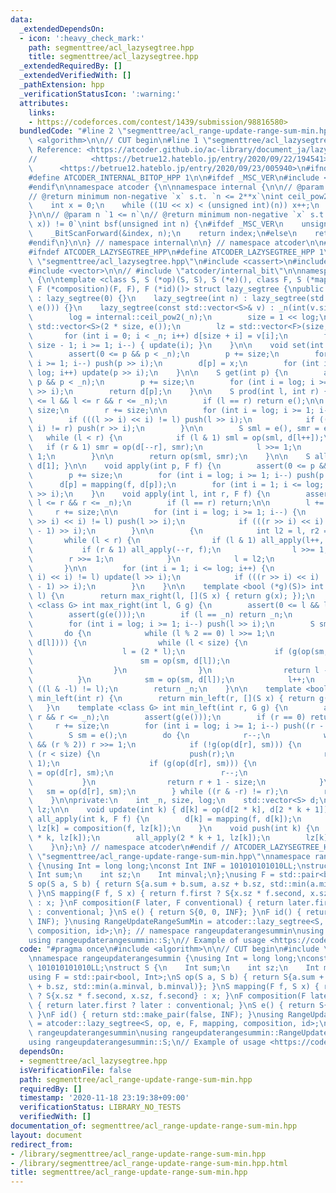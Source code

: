 ```yaml
---
data:
  _extendedDependsOn:
  - icon: ':heavy_check_mark:'
    path: segmenttree/acl_lazysegtree.hpp
    title: segmenttree/acl_lazysegtree.hpp
  _extendedRequiredBy: []
  _extendedVerifiedWith: []
  _pathExtension: hpp
  _verificationStatusIcon: ':warning:'
  attributes:
    links:
    - https://codeforces.com/contest/1439/submission/98816580>
  bundledCode: "#line 2 \"segmenttree/acl_range-update-range-sum-min.hpp\"\n#include\
    \ <algorithm>\n\n// CUT begin\n#line 1 \"segmenttree/acl_lazysegtree.hpp\"\n//\
    \ Reference: <https://atcoder.github.io/ac-library/document_ja/lazysegtree.html>\n\
    //            <https://betrue12.hateblo.jp/entry/2020/09/22/194541>\n//      \
    \      <https://betrue12.hateblo.jp/entry/2020/09/23/005940>\n#ifndef ATCODER_INTERNAL_BITOP_HPP\n\
    #define ATCODER_INTERNAL_BITOP_HPP 1\n\n#ifdef _MSC_VER\n#include <intrin.h>\n\
    #endif\n\nnamespace atcoder {\n\nnamespace internal {\n\n// @param n `0 <= n`\n\
    // @return minimum non-negative `x` s.t. `n <= 2**x`\nint ceil_pow2(int n) {\n\
    \    int x = 0;\n    while ((1U << x) < (unsigned int)(n)) x++;\n    return x;\n\
    }\n\n// @param n `1 <= n`\n// @return minimum non-negative `x` s.t. `(n & (1 <<\
    \ x)) != 0`\nint bsf(unsigned int n) {\n#ifdef _MSC_VER\n    unsigned long index;\n\
    \    _BitScanForward(&index, n);\n    return index;\n#else\n    return __builtin_ctz(n);\n\
    #endif\n}\n\n} // namespace internal\n\n} // namespace atcoder\n\n#endif // ATCODER_INTERNAL_BITOP_HPP\n\
    #ifndef ATCODER_LAZYSEGTREE_HPP\n#define ATCODER_LAZYSEGTREE_HPP 1\n\n#line 44\
    \ \"segmenttree/acl_lazysegtree.hpp\"\n#include <cassert>\n#include <iostream>\n\
    #include <vector>\n\n// #include \"atcoder/internal_bit\"\n\nnamespace atcoder\
    \ {\n\ntemplate <class S, S (*op)(S, S), S (*e)(), class F, S (*mapping)(F, S),\
    \ F (*composition)(F, F), F (*id)()> struct lazy_segtree {\npublic:\n    lazy_segtree()\
    \ : lazy_segtree(0) {}\n    lazy_segtree(int n) : lazy_segtree(std::vector<S>(n,\
    \ e())) {}\n    lazy_segtree(const std::vector<S>& v) : _n(int(v.size())) {\n\
    \        log = internal::ceil_pow2(_n);\n        size = 1 << log;\n        d =\
    \ std::vector<S>(2 * size, e());\n        lz = std::vector<F>(size, id());\n \
    \       for (int i = 0; i < _n; i++) d[size + i] = v[i];\n        for (int i =\
    \ size - 1; i >= 1; i--) { update(i); }\n    }\n\n    void set(int p, S x) {\n\
    \        assert(0 <= p && p < _n);\n        p += size;\n        for (int i = log;\
    \ i >= 1; i--) push(p >> i);\n        d[p] = x;\n        for (int i = 1; i <=\
    \ log; i++) update(p >> i);\n    }\n\n    S get(int p) {\n        assert(0 <=\
    \ p && p < _n);\n        p += size;\n        for (int i = log; i >= 1; i--) push(p\
    \ >> i);\n        return d[p];\n    }\n\n    S prod(int l, int r) {\n        assert(0\
    \ <= l && l <= r && r <= _n);\n        if (l == r) return e();\n\n        l +=\
    \ size;\n        r += size;\n\n        for (int i = log; i >= 1; i--) {\n    \
    \        if (((l >> i) << i) != l) push(l >> i);\n            if (((r >> i) <<\
    \ i) != r) push(r >> i);\n        }\n\n        S sml = e(), smr = e();\n     \
    \   while (l < r) {\n            if (l & 1) sml = op(sml, d[l++]);\n         \
    \   if (r & 1) smr = op(d[--r], smr);\n            l >>= 1;\n            r >>=\
    \ 1;\n        }\n\n        return op(sml, smr);\n    }\n\n    S all_prod() { return\
    \ d[1]; }\n\n    void apply(int p, F f) {\n        assert(0 <= p && p < _n);\n\
    \        p += size;\n        for (int i = log; i >= 1; i--) push(p >> i);\n  \
    \      d[p] = mapping(f, d[p]);\n        for (int i = 1; i <= log; i++) update(p\
    \ >> i);\n    }\n    void apply(int l, int r, F f) {\n        assert(0 <= l &&\
    \ l <= r && r <= _n);\n        if (l == r) return;\n\n        l += size;\n   \
    \     r += size;\n\n        for (int i = log; i >= 1; i--) {\n            if (((l\
    \ >> i) << i) != l) push(l >> i);\n            if (((r >> i) << i) != r) push((r\
    \ - 1) >> i);\n        }\n\n        {\n            int l2 = l, r2 = r;\n     \
    \       while (l < r) {\n                if (l & 1) all_apply(l++, f);\n     \
    \           if (r & 1) all_apply(--r, f);\n                l >>= 1;\n        \
    \        r >>= 1;\n            }\n            l = l2;\n            r = r2;\n \
    \       }\n\n        for (int i = 1; i <= log; i++) {\n            if (((l >>\
    \ i) << i) != l) update(l >> i);\n            if (((r >> i) << i) != r) update((r\
    \ - 1) >> i);\n        }\n    }\n\n    template <bool (*g)(S)> int max_right(int\
    \ l) {\n        return max_right(l, [](S x) { return g(x); });\n    }\n    template\
    \ <class G> int max_right(int l, G g) {\n        assert(0 <= l && l <= _n);\n\
    \        assert(g(e()));\n        if (l == _n) return _n;\n        l += size;\n\
    \        for (int i = log; i >= 1; i--) push(l >> i);\n        S sm = e();\n \
    \       do {\n            while (l % 2 == 0) l >>= 1;\n            if (!g(op(sm,\
    \ d[l]))) {\n                while (l < size) {\n                    push(l);\n\
    \                    l = (2 * l);\n                    if (g(op(sm, d[l]))) {\n\
    \                        sm = op(sm, d[l]);\n                        l++;\n  \
    \                  }\n                }\n                return l - size;\n  \
    \          }\n            sm = op(sm, d[l]);\n            l++;\n        } while\
    \ ((l & -l) != l);\n        return _n;\n    }\n\n    template <bool (*g)(S)> int\
    \ min_left(int r) {\n        return min_left(r, [](S x) { return g(x); });\n \
    \   }\n    template <class G> int min_left(int r, G g) {\n        assert(0 <=\
    \ r && r <= _n);\n        assert(g(e()));\n        if (r == 0) return 0;\n   \
    \     r += size;\n        for (int i = log; i >= 1; i--) push((r - 1) >> i);\n\
    \        S sm = e();\n        do {\n            r--;\n            while (r > 1\
    \ && (r % 2)) r >>= 1;\n            if (!g(op(d[r], sm))) {\n                while\
    \ (r < size) {\n                    push(r);\n                    r = (2 * r +\
    \ 1);\n                    if (g(op(d[r], sm))) {\n                        sm\
    \ = op(d[r], sm);\n                        r--;\n                    }\n     \
    \           }\n                return r + 1 - size;\n            }\n         \
    \   sm = op(d[r], sm);\n        } while ((r & -r) != r);\n        return 0;\n\
    \    }\n\nprivate:\n    int _n, size, log;\n    std::vector<S> d;\n    std::vector<F>\
    \ lz;\n\n    void update(int k) { d[k] = op(d[2 * k], d[2 * k + 1]); }\n    void\
    \ all_apply(int k, F f) {\n        d[k] = mapping(f, d[k]);\n        if (k < size)\
    \ lz[k] = composition(f, lz[k]);\n    }\n    void push(int k) {\n        all_apply(2\
    \ * k, lz[k]);\n        all_apply(2 * k + 1, lz[k]);\n        lz[k] = id();\n\
    \    }\n};\n} // namespace atcoder\n#endif // ATCODER_LAZYSEGTREE_HPP\n#line 6\
    \ \"segmenttree/acl_range-update-range-sum-min.hpp\"\nnamespace rangeupdaterangesummin\
    \ {\nusing Int = long long;\nconst Int INF = 101010101010LL;\nstruct S {\n   \
    \ Int sum;\n    int sz;\n    Int minval;\n};\nusing F = std::pair<bool, Int>;\n\
    S op(S a, S b) { return S{a.sum + b.sum, a.sz + b.sz, std::min(a.minval, b.minval)};\
    \ }\nS mapping(F f, S x) { return f.first ? S{x.sz * f.second, x.sz, f.second}\
    \ : x; }\nF composition(F later, F conventional) { return later.first ? later\
    \ : conventional; }\nS e() { return S{0, 0, INF}; }\nF id() { return std::make_pair(false,\
    \ INF); }\nusing RangeUpdateRangeSumMin = atcoder::lazy_segtree<S, op, e, F, mapping,\
    \ composition, id>;\n}; // namespace rangeupdaterangesummin\nusing rangeupdaterangesummin::RangeUpdateRangeSumMin;\n\
    using rangeupdaterangesummin::S;\n// Example of usage <https://codeforces.com/contest/1439/submission/98816580>\n"
  code: "#pragma once\n#include <algorithm>\n\n// CUT begin\n#include \"acl_lazysegtree.hpp\"\
    \nnamespace rangeupdaterangesummin {\nusing Int = long long;\nconst Int INF =\
    \ 101010101010LL;\nstruct S {\n    Int sum;\n    int sz;\n    Int minval;\n};\n\
    using F = std::pair<bool, Int>;\nS op(S a, S b) { return S{a.sum + b.sum, a.sz\
    \ + b.sz, std::min(a.minval, b.minval)}; }\nS mapping(F f, S x) { return f.first\
    \ ? S{x.sz * f.second, x.sz, f.second} : x; }\nF composition(F later, F conventional)\
    \ { return later.first ? later : conventional; }\nS e() { return S{0, 0, INF};\
    \ }\nF id() { return std::make_pair(false, INF); }\nusing RangeUpdateRangeSumMin\
    \ = atcoder::lazy_segtree<S, op, e, F, mapping, composition, id>;\n}; // namespace\
    \ rangeupdaterangesummin\nusing rangeupdaterangesummin::RangeUpdateRangeSumMin;\n\
    using rangeupdaterangesummin::S;\n// Example of usage <https://codeforces.com/contest/1439/submission/98816580>\n"
  dependsOn:
  - segmenttree/acl_lazysegtree.hpp
  isVerificationFile: false
  path: segmenttree/acl_range-update-range-sum-min.hpp
  requiredBy: []
  timestamp: '2020-11-18 23:19:38+09:00'
  verificationStatus: LIBRARY_NO_TESTS
  verifiedWith: []
documentation_of: segmenttree/acl_range-update-range-sum-min.hpp
layout: document
redirect_from:
- /library/segmenttree/acl_range-update-range-sum-min.hpp
- /library/segmenttree/acl_range-update-range-sum-min.hpp.html
title: segmenttree/acl_range-update-range-sum-min.hpp
---
```

